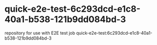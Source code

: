 # quick-e2e-test-6c293dcd-e1c8-40a1-b538-121b9dd084bd-3
repository for use with E2E test job quick-e2e-test:6c293dcd-e1c8-40a1-b538-121b9dd084bd-3
